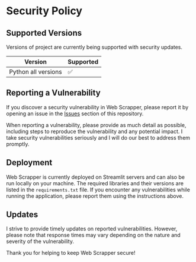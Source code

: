 # Security Policy

## Supported Versions

Versions of project are currently being supported with security updates.

| Version | Supported          |
| ------- | ------------------ |
| Python all versions   | :white_check_mark: |

## Reporting a Vulnerability

If you discover a security vulnerability in Web Scrapper, please report it by opening an issue in the [Issues](https://github.com/madhurimarawat/Web-Scrapper-Functions/issues) section of this repository. 

When reporting a vulnerability, please provide as much detail as possible, including steps to reproduce the vulnerability and any potential impact. I take security vulnerabilities seriously and I will do our best to address them promptly.

## Deployment

Web Scrapper is currently deployed on Streamlit servers and can also be run locally on your machine. The required libraries and their versions are listed in the `requirements.txt` file. If you encounter any vulnerabilities while running the application, please report them using the instructions above.

## Updates

I strive to provide timely updates on reported vulnerabilities. However, please note that response times may vary depending on the nature and severity of the vulnerability.

Thank you for helping to keep Web Scrapper secure!

